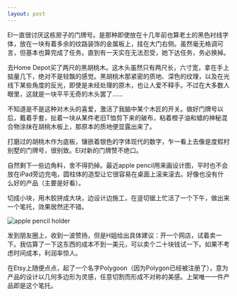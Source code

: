 ```yaml
---
layout: post
---
```


El一直很讨厌这栋房子的门牌号。是那种即使放在十几年前也算老土的黑色衬线字体，放在一块有着多余的纹路装饰的金属板上，挂在大门右侧。虽然毫无格调可言，但基本也算完成了任务。直到有一天实在无法忍受，她下达任务，务必换掉。

去Home Depot买了两尺的黑胡桃木。这木头虽然只有两尺长，六寸宽，拿在手上掂量几下，绝对不是轻飘的感觉。黑胡桃木那紧密的质地、深色的纹理，以及在光线下某些角度的反光，即使是未经处理的原木，也让人爱不释手。不过在大多数人眼里，这就是一块平平无奇的木头罢了……

不知道是不是这种对木头的喜爱，激活了我脑中某个木匠的开关。做好门牌号以后，戴着手套，扯着一块从某件老旧T恤剪下来的破布，粘着橙子油和蜡的神秘混合物涂抹在胡桃木板上，那原本的质地便显露出来了。

打磨过的胡桃木作为底板，镶嵌着银色的字体现代的数字，乍一看上去像是度假村别墅的门牌号，很别致。El对新的门牌赞不绝口。

自然剩下一些边角料，舍不得扔掉。最近apple pencil用来画设计图，平时也不会放在iPad旁边充电，圆柱体的造型让它很容易在桌面上滚来滚去。好像也没有什么好的产品（主要是好看）。

切成小块，用木胶拼成大块，边设计边施工，在竖切锯上忙活了一个下午，做出来一个笔托，效果居然还不错。

![apple pencil holder](https://user-images.githubusercontent.com/7303373/162836959-cadd1a7b-b932-4443-92cb-e511b67c65ac.jpeg)

发到朋友圈上，收到一波赞扬，但是H姐给出具体建议：开一个网店，试着卖一下。我估算了一下这东西的成本不到一美元，可以卖个二十块钱试一下。如果不考虑时间成本，利润率惊人。

在Etsy上随便点点，起了一个名字Polygoon（因为Polygon已经被注册了），意为产品的设计以几何多边形为灵感，任意切割而形成不对称的美感。上架唯一一件产品即是这个笔托。
